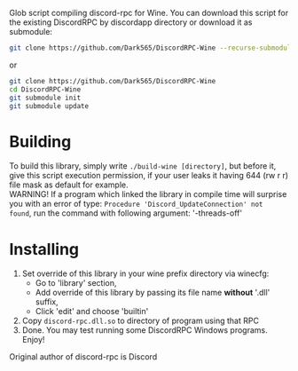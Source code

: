 Glob script compiling discord-rpc for Wine. You can download this script for the existing DiscordRPC by discordapp directory or download it as submodule:  
```sh
git clone https://github.com/Dark565/DiscordRPC-Wine --recurse-submodules
```
or
```sh
git clone https://github.com/Dark565/DiscordRPC-Wine
cd DiscordRPC-Wine
git submodule init
git submodule update
```

# Building

To build this library, simply write `./build-wine [directory]`, but before it, give this script execution permission, if your user leaks it having 644 (rw r r) file mask as default for example.  
WARNING! If a program which linked the library in compile time will surprise you with an error of type: `Procedure 'Discord_UpdateConnection' not found`, run the command with following argument: '-threads-off'  

# Installing

1. Set override of this library in your wine prefix directory via winecfg:
	- Go to 'library' section,
	- Add override of this library by passing its file name **without** '.dll' suffix,
	- Click 'edit' and choose 'builtin'
2. Copy `discord-rpc.dll.so` to directory of program using that RPC
3. Done. You may test running some DiscordRPC Windows programs. Enjoy!


Original author of discord-rpc is Discord
